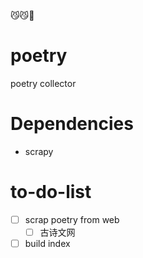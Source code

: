 
:smirk_cat::smirk_cat::beer:
# poetry 
poetry collector


# Dependencies
* scrapy



# to-do-list
- [ ] scrap poetry from web
  - [ ] 古诗文网
- [ ] build index
